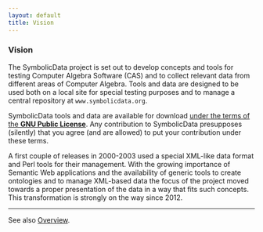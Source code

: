 ```yaml
---
layout: default
title: Vision
---
```


### Vision

The SymbolicData project is set out to develop concepts and tools for testing Computer Algebra Software (CAS) and to collect relevant data from different areas of Computer Algebra. Tools and data are designed to be used both on a local site for special testing purposes and to manage a central repository at `www.symbolicdata.org`.

SymbolicData tools and data are available for download [under the terms of the **GNU Public License**](Copyrights "wikilink"). Any contribution to SymbolicData presupposes (silently) that you agree (and are allowed) to put your contribution under these terms.

A first couple of releases in 2000-2003 used a special XML-like data format and Perl tools for their management. With the growing importance of Semantic Web applications and the availability of generic tools to create ontologies and to manage XML-based data the focus of the project moved towards a proper presentation of the data in a way that fits such concepts. This transformation is strongly on the way since 2012.

* * * * *

See also [Overview](Overview "wikilink").
